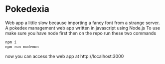 # Pokedexia
Web app a little slow because importing a fancy font from a strange server.
A pokedex management web app written in javascript using Node.js
To use make sure you have node first
then
on the repo run these two commands
```sh
npm i
npm run nodemon
```
now you can access the web app at http://localhost:3000
